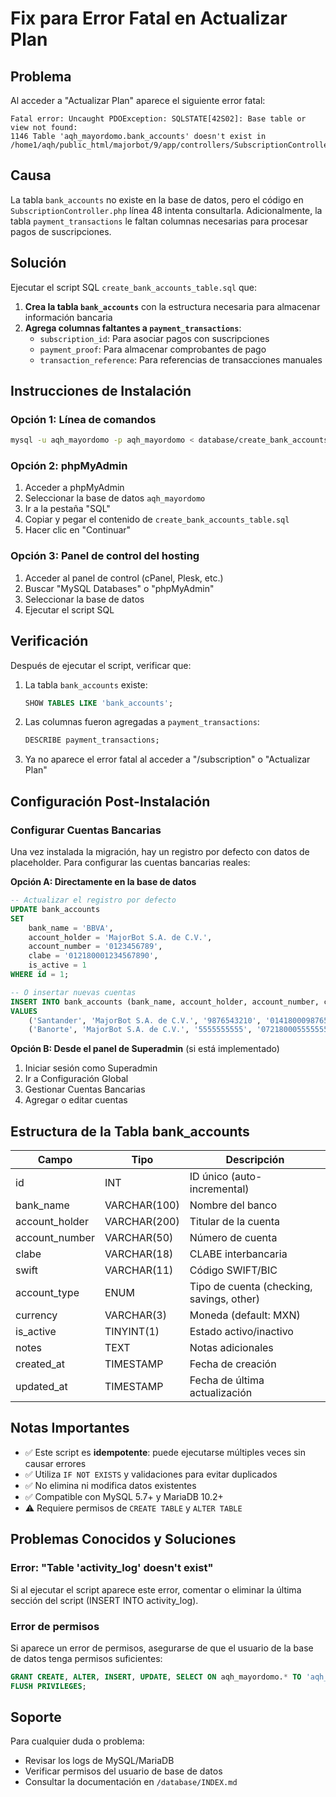 # Fix para Error Fatal en Actualizar Plan

## Problema

Al acceder a "Actualizar Plan" aparece el siguiente error fatal:

```
Fatal error: Uncaught PDOException: SQLSTATE[42S02]: Base table or view not found: 
1146 Table 'aqh_mayordomo.bank_accounts' doesn't exist in 
/home1/aqh/public_html/majorbot/9/app/controllers/SubscriptionController.php:48
```

## Causa

La tabla `bank_accounts` no existe en la base de datos, pero el código en `SubscriptionController.php` línea 48 intenta consultarla. Adicionalmente, la tabla `payment_transactions` le faltan columnas necesarias para procesar pagos de suscripciones.

## Solución

Ejecutar el script SQL `create_bank_accounts_table.sql` que:

1. **Crea la tabla `bank_accounts`** con la estructura necesaria para almacenar información bancaria
2. **Agrega columnas faltantes a `payment_transactions`**:
   - `subscription_id`: Para asociar pagos con suscripciones
   - `payment_proof`: Para almacenar comprobantes de pago
   - `transaction_reference`: Para referencias de transacciones manuales

## Instrucciones de Instalación

### Opción 1: Línea de comandos

```bash
mysql -u aqh_mayordomo -p aqh_mayordomo < database/create_bank_accounts_table.sql
```

### Opción 2: phpMyAdmin

1. Acceder a phpMyAdmin
2. Seleccionar la base de datos `aqh_mayordomo`
3. Ir a la pestaña "SQL"
4. Copiar y pegar el contenido de `create_bank_accounts_table.sql`
5. Hacer clic en "Continuar"

### Opción 3: Panel de control del hosting

1. Acceder al panel de control (cPanel, Plesk, etc.)
2. Buscar "MySQL Databases" o "phpMyAdmin"
3. Seleccionar la base de datos
4. Ejecutar el script SQL

## Verificación

Después de ejecutar el script, verificar que:

1. La tabla `bank_accounts` existe:
   ```sql
   SHOW TABLES LIKE 'bank_accounts';
   ```

2. Las columnas fueron agregadas a `payment_transactions`:
   ```sql
   DESCRIBE payment_transactions;
   ```

3. Ya no aparece el error fatal al acceder a "/subscription" o "Actualizar Plan"

## Configuración Post-Instalación

### Configurar Cuentas Bancarias

Una vez instalada la migración, hay un registro por defecto con datos de placeholder. Para configurar las cuentas bancarias reales:

**Opción A: Directamente en la base de datos**

```sql
-- Actualizar el registro por defecto
UPDATE bank_accounts 
SET 
    bank_name = 'BBVA',
    account_holder = 'MajorBot S.A. de C.V.',
    account_number = '0123456789',
    clabe = '012180001234567890',
    is_active = 1
WHERE id = 1;

-- O insertar nuevas cuentas
INSERT INTO bank_accounts (bank_name, account_holder, account_number, clabe, is_active)
VALUES 
    ('Santander', 'MajorBot S.A. de C.V.', '9876543210', '014180009876543210', 1),
    ('Banorte', 'MajorBot S.A. de C.V.', '5555555555', '072180005555555555', 1);
```

**Opción B: Desde el panel de Superadmin** (si está implementado)

1. Iniciar sesión como Superadmin
2. Ir a Configuración Global
3. Gestionar Cuentas Bancarias
4. Agregar o editar cuentas

## Estructura de la Tabla bank_accounts

| Campo | Tipo | Descripción |
|-------|------|-------------|
| id | INT | ID único (auto-incremental) |
| bank_name | VARCHAR(100) | Nombre del banco |
| account_holder | VARCHAR(200) | Titular de la cuenta |
| account_number | VARCHAR(50) | Número de cuenta |
| clabe | VARCHAR(18) | CLABE interbancaria |
| swift | VARCHAR(11) | Código SWIFT/BIC |
| account_type | ENUM | Tipo de cuenta (checking, savings, other) |
| currency | VARCHAR(3) | Moneda (default: MXN) |
| is_active | TINYINT(1) | Estado activo/inactivo |
| notes | TEXT | Notas adicionales |
| created_at | TIMESTAMP | Fecha de creación |
| updated_at | TIMESTAMP | Fecha de última actualización |

## Notas Importantes

- ✅ Este script es **idempotente**: puede ejecutarse múltiples veces sin causar errores
- ✅ Utiliza `IF NOT EXISTS` y validaciones para evitar duplicados
- ✅ No elimina ni modifica datos existentes
- ✅ Compatible con MySQL 5.7+ y MariaDB 10.2+
- ⚠️ Requiere permisos de `CREATE TABLE` y `ALTER TABLE`

## Problemas Conocidos y Soluciones

### Error: "Table 'activity_log' doesn't exist"

Si al ejecutar el script aparece este error, comentar o eliminar la última sección del script (INSERT INTO activity_log).

### Error de permisos

Si aparece un error de permisos, asegurarse de que el usuario de la base de datos tenga permisos suficientes:

```sql
GRANT CREATE, ALTER, INSERT, UPDATE, SELECT ON aqh_mayordomo.* TO 'aqh_mayordomo'@'localhost';
FLUSH PRIVILEGES;
```

## Soporte

Para cualquier duda o problema:
- Revisar los logs de MySQL/MariaDB
- Verificar permisos del usuario de base de datos
- Consultar la documentación en `/database/INDEX.md`

